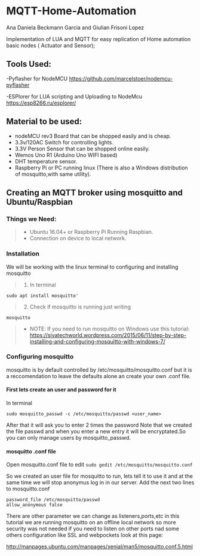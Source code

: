 # MQTT-Home-Automation
Ana Daniela Beckmann Garcia and Giulian Frisoni Lopez

Implementation of LUA and MQTT for easy replication of Home automation basic nodes ( Actuator and Sensor);

## Tools Used:
-Pyflasher for NodeMCU
https://github.com/marcelstoer/nodemcu-pyflasher

-ESPlorer for LUA scripting and Uploading to NodeMcu
https://esp8266.ru/esplorer/


## Material to be used:
- nodeMCU rev3 Board that can be shopped easily and is cheap.
- 3.3v/120AC Switch for controlling lights.
- 3.3V Person Sensor that can be shopped online easily.
- Wemos Uno R1 (Arduino Uno WIFI based)
- DHT temperature sensor.
- Raspberry Pi or PC running linux (There is also a Windows distribution of mosquitto,with same utility).

## Creating an MQTT broker using mosquitto and Ubuntu/Raspbian
### Things we Need:
> - Ubuntu 16.04+ or Raspberry Pi Running Raspbian.
> - Connection on device to local network.

### Installation
We will be working with the linux terminal to configuring and installing mosquitto
> 1. In terminal 
```
sudo apt install mosquitto'
```
> 2. Check if mosquitto is running just writing
```
mosquitto
```

>- NOTE: If you need to run mosquitto on Windows use this tutorial:
 https://sivatechworld.wordpress.com/2015/06/11/step-by-step-installing-and-configuring-mosquitto-with-windows-7/

### Configuring mosquitto
mosquitto is by default controlled by /etc/mosquitto/mosquitto.conf but it is a reccomendation to leave the defaults alone an create your own .conf file.
#### First lets create an user and password for it
 In terminal
 ```
sudo mosquitto_passwd -c /etc/mosquitto/passwd <user_name> 
```
 After that it will ask you to enter 2 times the password
 Note that we created the file passwd and when you enter a new entry it will be encryptated.So you can only manage users by mosquitto_passwd.
 
 #### mosquitto .conf file
 Open mosquitto.conf file to edit
 ` sudo gedit /etc/mosquitto/mosquitto.conf `
 
 So we created an user file for mosquitto to run, lets tell it to use it and at the same time we will stop anonymus log in in our server.
 Add the next two lines to mosquitto.conf
 ```
 password_file /etc/mosquitto/passwd
allow_anonymous false
 ```
There are other parameter we can change as listeners,ports,etc in this tutorial we are running mosquitto on an offline local network so more  security was not needed if you need to listen on other ports nad some others configuration like SSL and webpockets look at this page:

http://manpages.ubuntu.com/manpages/xenial/man5/mosquitto.conf.5.html


